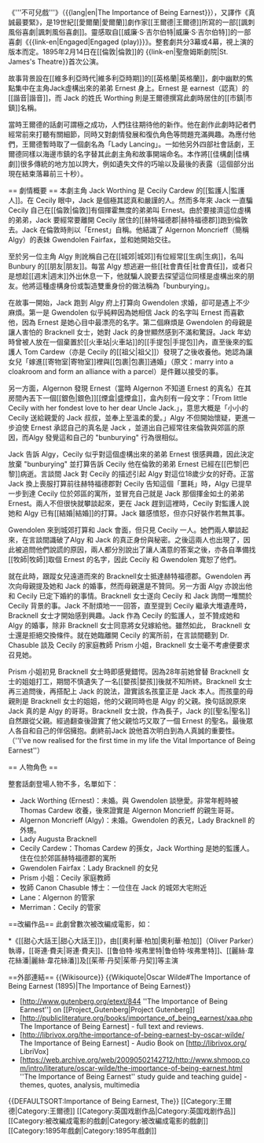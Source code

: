 《'''不可兒戲'''》（{{lang|en|The Importance of Being Earnest}}），又譯作《真誠最要緊》，是19世紀[[愛爾蘭|愛爾蘭]]劇作家[[王爾德|王爾德]]所寫的一部[[諷刺風俗喜劇|諷刺風俗喜劇]]。靈感取自[[威廉·S·吉尔伯特|威廉·S·吉尔伯特]]的一部喜劇《{{link-en|Engaged|Engaged (play)}}》。整套劇共分3幕或4幕，視上演的版本而定。1895年2月14日在[[倫敦|倫敦]]的 {{link-en|聖詹姆斯劇院|St. James's Theatre}}首次公演。

故事背景設在[[維多利亞時代|維多利亞時期]]的[[英格蘭|英格蘭]]，劇中幽默的焦點集中在主角Jack虛構出來的弟弟 Ernest 身上。Ernest 是 earnest（認真）的[[諧音|諧音]]，而 Jack 的姓氏 Worthing 則是王爾德撰寫此劇時居住的[[市鎮|市鎮]]名稱。

當時王爾德的話劇可謂極之成功，人們往往期待他的新作。他在創作此劇時記者們經常前來打聽有關細節，同時又對劇情發展和復仇角色等問題充滿興趣。為應付他們，王爾德暫時取了一個劇名為「Lady Lancing」。一如他另外四部社會話劇，王爾德同樣以海邊市鎮的名字替其此劇主角和故事開端命名。本作將[[佳構劇|佳構劇]]很多傳統的地方加以誇大，例如遺失文件的巧喻以及最後的表露（這個部分出現在結束落幕前三十秒）。

== 劇情概要 ==
本劇主角 Jack Worthing 是 Cecily Cardew 的[[監護人|監護人]]。在 Cecily 眼中，Jack 是個極其認真和嚴謹的人。然而多年來 Jack 一直騙 Cecily 自己在[[倫敦|倫敦]]有個揮霍無度的弟弟叫 Ernest。由於要接濟這位虛構的弟弟，Jack 要經常要離開 Cecily 居住的[[赫特福德郡|赫特福德郡]]跑到倫敦去。Jack 在倫敦時則以「Ernest」自稱。他結識了 Algernon Moncrieff（簡稱 Algy）的表妹 Gwendolen Fairfax，並和她開始交往。

至於另一位主角 Algy 則訛稱自己在[[城郊|城郊]]有位經常[[生病|生病]]，名叫 Bunbury 的[[朋友|朋友]]。每當 Algy 想逃避一些[[社會責任|社會責任]]，或者只是想趁[[週末|週末]]外出休息一下，他就騙人說要去探望這位同樣是虛構出來的朋友。他將這種虛構身份或製造雙重身份的做法稱為「bunburying」。

在故事一開始，Jack 跑到 Algy 府上打算向 Gwendolen 求婚，卻可是遇上不少麻煩。第一是 Gwendolen 似乎純粹因為她相信 Jack 的名字叫 Ernest 而喜歡他，因為 Ernest 是她心目中最漂亮的名字。第二個麻煩是 Gwendolen 的母親是讓人害怕的 Bracknell 女士，她對 Jack 的身世顯然感到不滿和驚訝。Jack 年幼時曾被人放在一個棄置於[[火車站|火車站]]的[[手提包|手提包]]內，直至後來的監護人 Tom Cardew（亦是 Cecily 的[[祖父|祖父]]）發現了之後收養他。她認為讓女兒「嫁進[[寄物室|寄物室]]裡與[[包裹|包裹]]通婚」（原文：marry into a cloakroom and form an alliance with a parcel）是件難以接受的事。

另一方面，Algernon 發現 Ernest（當時 Algernon 不知道 Ernest 的真名）在其房間內丟下一個[[銀色|銀色]][[煙盒|盛煙盒]]，盒內刻有一段文字：「From little Cecily with her fondest love to her dear Uncle Jack.」，意思大概是「小小的 Cecily 送給親愛的 Jack 叔叔，並奉上至溫柔的愛。」Algy 不但開始懷疑，更進一步迫使 Ernest 承認自己的真名是 Jack ，並道出自己經常往來倫敦與郊區的原因，而Algy 發覺這和自己的 "bunburying" 行為很相似。

Jack 告訴 Algy，Cecily 似乎對這個虛構出來的弟弟 Ernest 很感興趣，因此決定放棄 "bunburying" 並打算告訴 Cecily 他在倫敦的弟弟 Ernest 已經在[[巴黎|巴黎]]病逝。言談間 Jack 對 Cecily 的描述引起 Algy 對這位18歲少女的好奇。正當 Jack 換上喪服打算前往赫特福德郡對 Cecily 告知這個「噩耗」時，Algy 已提早一步到達 Cecily 位於郊區的寓所，並冒充自己就是 Jack 那個揮金如土的弟弟 Ernest。兩人不但很快就攀談起來，更在 Jack 趕到這裡時，Cecily 對監護人說她和 Algy 已有[[結婚|結婚]]的打算。Jack 雖感憤怒，但亦只好裝作若無其事。

Gwendolen 來到城郊打算和 Jack 會面，但只見 Cecily 一人。她們兩人攀談起來，在言談間識破了Algy 和 Jack 的真正身份與秘密。之後這兩人也出現了，因此被追問他們說謊的原因，兩人都分別說出了讓人滿意的答案之後，亦各自準備找[[牧師|牧師]]取個 Ernest 的名字，因此 Cecily 和 Gwendolen 寬恕了他們。

就在此時，跟蹤女兒遠道而來的 Bracknell女士抵達赫特福德郡。Gwendolen 再次向母親提及她和 Jack 的婚事，然而母親還是不贊同。另一方面 Algy 亦說出他和 Cecily 已定下婚約的事情。Bracknell 女士遂向 Cecily 和 Jack 詢問一堆關於 Cecily 背景的事。Jack 不耐煩地一一回答，直至提到 Cecily 繼承大堆遺產時，Bracknell 女士才開始感到興趣。Jack 作為 Cecily 的監護人，並不贊成她和 Algy 的婚事，除非 Bracknell 女士同意將女兒嫁給他。雖然如此， Bracknell 女士還是拒絕交換條件。就在她臨離開 Cecily 的寓所前，在言談間聽到 Dr. Chasuble 談及 Cecily 的家庭教師 Prism 小姐，Bracknell 女士毫不考慮便要求召見她。

Prism 小姐初見 Bracknell 女士時即感覺錯愕。因為28年前她曾替 Bracknell 女士的姐姐打工，期間不慎遺失了一名[[嬰孩|嬰孩]]後就不知所終。Bracknell 女士再三追問後，再搭配上 Jack 的說法，證實該名孩童正是 Jack 本人。而孩童的母親則是 Bracknell 女士的姐姐，他的父親同時也是 Algy 的父親。換句話說原來 Jack 真的是 Algy 的哥哥。Bracknell 女士說，作為長子，Jack 的[[聖名|聖名]]自然跟從父親。經過翻查後證實了他父親恰巧又取了一個 Ernest 的聖名。最後眾人各自和自己的伴侶擁抱。劇終前Jack 說他首次明白到為人真誠的重要性。（''I've now realised for the first time in my life the Vital Importance of Being Earnest''）

== 人物角色 ==

整套話劇登場人物不多，名單如下：

* Jack Worthing (Ernest)：未婚。與 Gwendolen 談戀愛。非常年輕時被 Thomas Cardew 收養，後來證實是 Algernon Moncrieff 的親生哥哥。
* Algernon Moncrieff (Algy)：未婚。Gwendolen 的表兄，Lady Bracknell 的外甥。
* Lady Augusta Bracknell
* Cecily Cardew：Thomas Cardew 的孫女，Jack Worthing 是她的監護人。住在位於郊區赫特福德郡的寓所
* Gwendolen Fairfax：Lady Bracknell 的女兒
* Prism 小姐：Cecily 家庭教師
* 牧師 Canon Chasuble 博士：一位住在 Jack 的城郊大宅附近
* Lane：Algernon 的管家
* Merriman：Cecily 的管家

==改編作品==
此劇曾數次被改編成電影，如：

*《[[甜心大話王|甜心大話王]]》，由[[奧利華·柏加|奧利華·柏加]]（Oliver Parker）執導，[[哥連·費夫|哥連·費夫]]、[[鲁伯特·埃弗里特|鲁伯特·埃弗里特]]、[[麗絲·韋花絲潘|麗絲·韋花絲潘]]及[[茱蒂·丹契|茱蒂·丹契]]等主演

==外部連結==
{{Wikisource}}
{{Wikiquote|Oscar Wilde#The Importance of Being Earnest (1895)|The Importance of Being Earnest}}
* [http://www.gutenberg.org/etext/844 ''The Importance of Being Earnest''] on [[Project_Gutenberg|Project Gutenberg]]
* [http://publicliterature.org/books/importance_of_being_earnest/xaa.php The Importance of Being Earnest] - full text and reviews.
* [http://librivox.org/the-importance-of-being-earnest-by-oscar-wilde/ The Importance of Being Earnest] - Audio Book on [http://librivox.org/ LibriVox]
* [https://web.archive.org/web/20090502142712/http://www.shmoop.com/intro/literature/oscar-wilde/the-importance-of-being-earnest.html ''The Importance of Being Earnest'' study guide and teaching guide] - themes, quotes, analysis, multimedia

{{DEFAULTSORT:Importance of Being Earnest, The}}
[[Category:王爾德|Category:王爾德]]
[[Category:英国戏剧作品|Category:英国戏剧作品]]
[[Category:被改編成電影的戲劇|Category:被改編成電影的戲劇]]
[[Category:1895年戲劇|Category:1895年戲劇]]